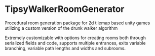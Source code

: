 # TipsyWalkerRoomGenerator
Procedural room generation package for 2d tilemap based unity games utilizing a custom version of the drunk walker algorithm

Extremely customizable with options for creating rooms both through serialized fields and code, supports multiple entrances, exits variable branching, variable path lengths and widths and subrooms.
